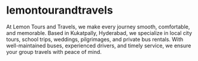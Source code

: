 # lemontourandtravels
At Lemon Tours and Travels, we make every journey smooth, comfortable, and memorable. Based in Kukatpally, Hyderabad, we specialize in local city tours, school trips, weddings, pilgrimages, and private bus rentals.  With well-maintained buses, experienced drivers, and timely service, we ensure your group travels with peace of mind. 
